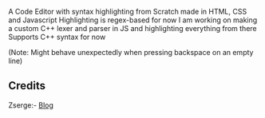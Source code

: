 A Code Editor with syntax highlighting from Scratch made in HTML, CSS and Javascript
Highlighting is regex-based for now
I am working on making a custom C++ lexer and parser in JS and highlighting everything from there
Supports C++ syntax for now

(Note: Might behave unexpectedly when pressing backspace on an empty line)

## Credits
Zserge:- [Blog](https://zserge.com/posts/js-editor/)
